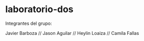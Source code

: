 # laboratorio-dos

Integrantes del grupo:

Javier Barboza //
Jason Aguilar //
Heylin Loaiza //
Camila Fallas
